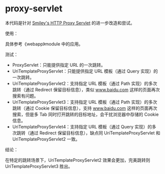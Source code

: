 # proxy-servlet
本代码是针对 [Smiley's HTTP Proxy Servlet](https://github.com/mitre/HTTP-Proxy-Servlet) 的进一步改造和尝试。

使用：

具体参考《webapp》module 中的应用。

测试：

* ProxyServlet：只能提供指定 URL 的一次跳转。
* UriTemplateProxyServlet：只能提供指定 URL 模板（通过 Query 实现）的一次跳转。
* UriTemplateProxyServlet2：支持指定 URL 模板（通过 Path 实现）的多次跳转（通过 Redirect 保留目标信息），类似 www.baidu.com 这样的页面再次搜索有问题。
* UriTemplateProxyServlet3：支持指定 URL 模板（通过 Path 实现）的多次跳转（通过 Cookie 保留目标信息），支持 www.baidu.com 这样的页面再次搜索，但是多 Tab 
同时打开跳转的目标地址，会干扰浏览器中存储的 Cookie 信息。
* UriTemplateProxyServlet4：支持指定 URL 模板（通过 Query 实现）的多次跳转（通过 Redirect 保留目标信息），缺点同 UriTemplateProxyServlet 和 
UriTemplateProxyServlet2 一致。

结论：

在特定的跳转场景下，UriTemplateProxyServlet2 效果会更加，完美跳转则 UriTemplateProxyServlet3 胜出。